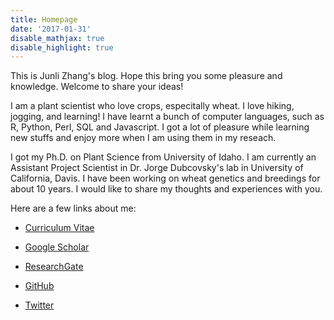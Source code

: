 ```yaml
---
title: Homepage
date: '2017-01-31'
disable_mathjax: true
disable_highlight: true
---
```


This is Junli Zhang's blog. Hope this bring you some pleasure and knowledge. Welcome to share your ideas!

I am a plant scientist who love crops, especitally wheat. I love hiking, jogging, and learning! I have learnt a bunch of computer languages, such as R, Python, Perl, SQL and Javascript. I got a lot of pleasure while learning new stuffs and enjoy more when I am using them in my reseach.

I got my Ph.D. on Plant Science from University of Idaho. I am currently an Assistant Project Scientist in Dr. Jorge Dubcovsky's lab in University of California, Davis. I have been working on wheat genetics and breedings for about 10 years. I would like to share my thoughts and experiences with you.

Here are a few links about me:

- [Curriculum Vitae](/files/Junli-cv.pdf)

- [Google Scholar](https://scholar.google.com/citations?user=0ZZ8xGYAAAAJ&hl=en)

- [ResearchGate](https://www.researchgate.net/profile/Junli_Zhang6)

- [GitHub](https://github.com/pinbo)

- [Twitter](https://twitter.com/aswillow)
